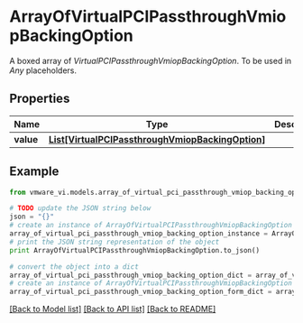# ArrayOfVirtualPCIPassthroughVmiopBackingOption

A boxed array of *VirtualPCIPassthroughVmiopBackingOption*. To be used in *Any* placeholders. 

## Properties
Name | Type | Description | Notes
------------ | ------------- | ------------- | -------------
**value** | [**List[VirtualPCIPassthroughVmiopBackingOption]**](VirtualPCIPassthroughVmiopBackingOption.md) |  | 

## Example

```python
from vmware_vi.models.array_of_virtual_pci_passthrough_vmiop_backing_option import ArrayOfVirtualPCIPassthroughVmiopBackingOption

# TODO update the JSON string below
json = "{}"
# create an instance of ArrayOfVirtualPCIPassthroughVmiopBackingOption from a JSON string
array_of_virtual_pci_passthrough_vmiop_backing_option_instance = ArrayOfVirtualPCIPassthroughVmiopBackingOption.from_json(json)
# print the JSON string representation of the object
print ArrayOfVirtualPCIPassthroughVmiopBackingOption.to_json()

# convert the object into a dict
array_of_virtual_pci_passthrough_vmiop_backing_option_dict = array_of_virtual_pci_passthrough_vmiop_backing_option_instance.to_dict()
# create an instance of ArrayOfVirtualPCIPassthroughVmiopBackingOption from a dict
array_of_virtual_pci_passthrough_vmiop_backing_option_form_dict = array_of_virtual_pci_passthrough_vmiop_backing_option.from_dict(array_of_virtual_pci_passthrough_vmiop_backing_option_dict)
```
[[Back to Model list]](../README.md#documentation-for-models) [[Back to API list]](../README.md#documentation-for-api-endpoints) [[Back to README]](../README.md)


